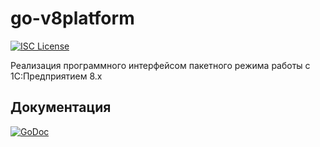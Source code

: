 go-v8platform
=============

[![ISC License](http://img.shields.io/badge/license-BSD-blue.svg)](http://copyfree.org)  

Реализация программного интерфейсом пакетного режима работы с 1С:Предприятием 8.x

## Документация

[![GoDoc](https://img.shields.io/badge/godoc-reference-blue.svg)](http://godoc.org/github.com/v8platform/v8)
